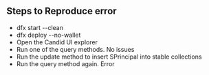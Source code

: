## Steps to Reproduce error

- dfx start --clean
- dfx deploy --no-wallet
- Open the Candid UI explorer
- Run one of the query methods. No issues
- Run the update method to insert SPrincipal into stable collections
- Run the query method again. Error
